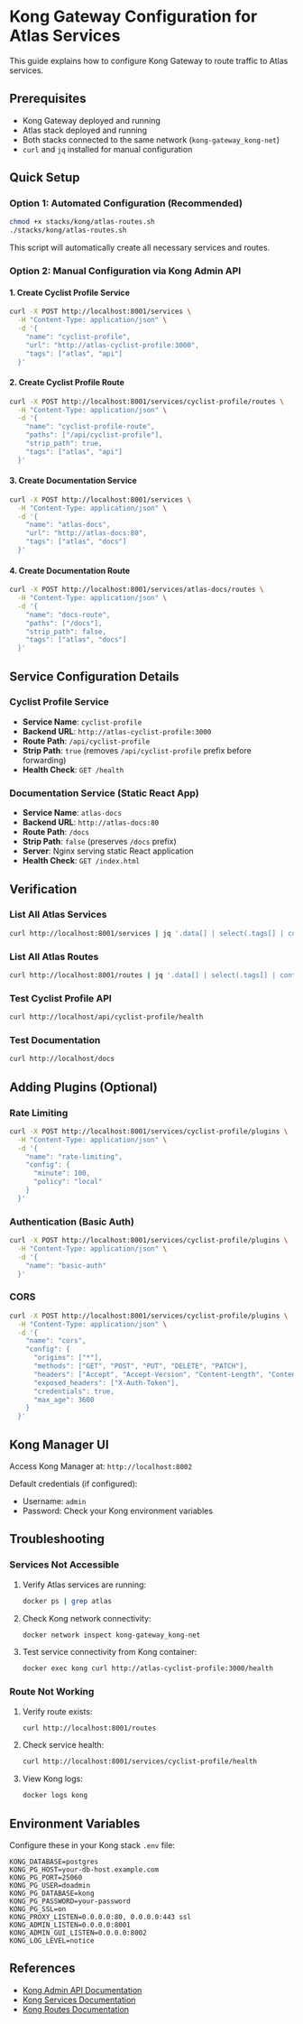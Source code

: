 # Kong Gateway Configuration for Atlas Services

This guide explains how to configure Kong Gateway to route traffic to Atlas services.

## Prerequisites

- Kong Gateway deployed and running
- Atlas stack deployed and running
- Both stacks connected to the same network (`kong-gateway_kong-net`)
- `curl` and `jq` installed for manual configuration

## Quick Setup

### Option 1: Automated Configuration (Recommended)

```bash
chmod +x stacks/kong/atlas-routes.sh
./stacks/kong/atlas-routes.sh
```

This script will automatically create all necessary services and routes.

### Option 2: Manual Configuration via Kong Admin API

#### 1. Create Cyclist Profile Service

```bash
curl -X POST http://localhost:8001/services \
  -H "Content-Type: application/json" \
  -d '{
    "name": "cyclist-profile",
    "url": "http://atlas-cyclist-profile:3000",
    "tags": ["atlas", "api"]
  }'
```

#### 2. Create Cyclist Profile Route

```bash
curl -X POST http://localhost:8001/services/cyclist-profile/routes \
  -H "Content-Type: application/json" \
  -d '{
    "name": "cyclist-profile-route",
    "paths": ["/api/cyclist-profile"],
    "strip_path": true,
    "tags": ["atlas", "api"]
  }'
```

#### 3. Create Documentation Service

```bash
curl -X POST http://localhost:8001/services \
  -H "Content-Type: application/json" \
  -d '{
    "name": "atlas-docs",
    "url": "http://atlas-docs:80",
    "tags": ["atlas", "docs"]
  }'
```

#### 4. Create Documentation Route

```bash
curl -X POST http://localhost:8001/services/atlas-docs/routes \
  -H "Content-Type: application/json" \
  -d '{
    "name": "docs-route",
    "paths": ["/docs"],
    "strip_path": false,
    "tags": ["atlas", "docs"]
  }'
```

## Service Configuration Details

### Cyclist Profile Service

- **Service Name**: `cyclist-profile`
- **Backend URL**: `http://atlas-cyclist-profile:3000`
- **Route Path**: `/api/cyclist-profile`
- **Strip Path**: `true` (removes `/api/cyclist-profile` prefix before forwarding)
- **Health Check**: `GET /health`

### Documentation Service (Static React App)

- **Service Name**: `atlas-docs`
- **Backend URL**: `http://atlas-docs:80`
- **Route Path**: `/docs`
- **Strip Path**: `false` (preserves `/docs` prefix)
- **Server**: Nginx serving static React application
- **Health Check**: `GET /index.html`

## Verification

### List All Atlas Services

```bash
curl http://localhost:8001/services | jq '.data[] | select(.tags[] | contains("atlas"))'
```

### List All Atlas Routes

```bash
curl http://localhost:8001/routes | jq '.data[] | select(.tags[] | contains("atlas"))'
```

### Test Cyclist Profile API

```bash
curl http://localhost/api/cyclist-profile/health
```

### Test Documentation

```bash
curl http://localhost/docs
```

## Adding Plugins (Optional)

### Rate Limiting

```bash
curl -X POST http://localhost:8001/services/cyclist-profile/plugins \
  -H "Content-Type: application/json" \
  -d '{
    "name": "rate-limiting",
    "config": {
      "minute": 100,
      "policy": "local"
    }
  }'
```

### Authentication (Basic Auth)

```bash
curl -X POST http://localhost:8001/services/cyclist-profile/plugins \
  -H "Content-Type: application/json" \
  -d '{
    "name": "basic-auth"
  }'
```

### CORS

```bash
curl -X POST http://localhost:8001/services/cyclist-profile/plugins \
  -H "Content-Type: application/json" \
  -d '{
    "name": "cors",
    "config": {
      "origins": ["*"],
      "methods": ["GET", "POST", "PUT", "DELETE", "PATCH"],
      "headers": ["Accept", "Accept-Version", "Content-Length", "Content-MD5", "Content-Type", "Date"],
      "exposed_headers": ["X-Auth-Token"],
      "credentials": true,
      "max_age": 3600
    }
  }'
```

## Kong Manager UI

Access Kong Manager at: `http://localhost:8002`

Default credentials (if configured):
- Username: `admin`
- Password: Check your Kong environment variables

## Troubleshooting

### Services Not Accessible

1. Verify Atlas services are running:
   ```bash
   docker ps | grep atlas
   ```

2. Check Kong network connectivity:
   ```bash
   docker network inspect kong-gateway_kong-net
   ```

3. Test service connectivity from Kong container:
   ```bash
   docker exec kong curl http://atlas-cyclist-profile:3000/health
   ```

### Route Not Working

1. Verify route exists:
   ```bash
   curl http://localhost:8001/routes
   ```

2. Check service health:
   ```bash
   curl http://localhost:8001/services/cyclist-profile/health
   ```

3. View Kong logs:
   ```bash
   docker logs kong
   ```

## Environment Variables

Configure these in your Kong stack `.env` file:

```env
KONG_DATABASE=postgres
KONG_PG_HOST=your-db-host.example.com
KONG_PG_PORT=25060
KONG_PG_USER=doadmin
KONG_PG_DATABASE=kong
KONG_PG_PASSWORD=your-password
KONG_PG_SSL=on
KONG_PROXY_LISTEN=0.0.0.0:80, 0.0.0.0:443 ssl
KONG_ADMIN_LISTEN=0.0.0.0:8001
KONG_ADMIN_GUI_LISTEN=0.0.0.0:8002
KONG_LOG_LEVEL=notice
```

## References

- [Kong Admin API Documentation](https://docs.konghq.com/gateway/latest/admin-api/)
- [Kong Services Documentation](https://docs.konghq.com/gateway/latest/admin-api/#service-object)
- [Kong Routes Documentation](https://docs.konghq.com/gateway/latest/admin-api/#route-object)

